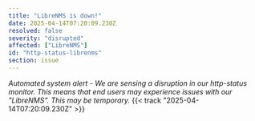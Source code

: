 ```yaml
---
title: "LibreNMS is down!"
date: 2025-04-14T07:20:09.230Z
resolved: false
severity: "disrupted"
affected: ["LibreNMS"]
id: "http-status-librenms"
section: issue
---
```


**Automated system alert* - We are sensing a disruption in our http-status monitor. This means that end users may experience issues with our "LibreNMS". This may be temporary.* {{< track "2025-04-14T07:20:09.230Z" >}}

